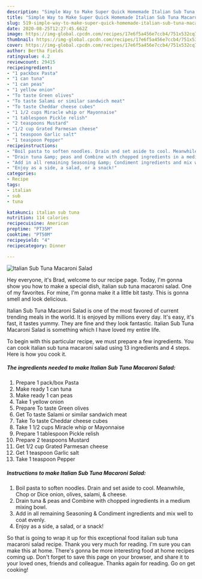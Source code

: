 ```yaml
---
description: "Simple Way to Make Super Quick Homemade Italian Sub Tuna Macaroni Salad"
title: "Simple Way to Make Super Quick Homemade Italian Sub Tuna Macaroni Salad"
slug: 519-simple-way-to-make-super-quick-homemade-italian-sub-tuna-macaroni-salad
date: 2020-08-25T12:27:45.662Z
image: https://img-global.cpcdn.com/recipes/17e6f5a456e7ccb4/751x532cq70/italian-sub-tuna-macaroni-salad-recipe-main-photo.jpg
thumbnail: https://img-global.cpcdn.com/recipes/17e6f5a456e7ccb4/751x532cq70/italian-sub-tuna-macaroni-salad-recipe-main-photo.jpg
cover: https://img-global.cpcdn.com/recipes/17e6f5a456e7ccb4/751x532cq70/italian-sub-tuna-macaroni-salad-recipe-main-photo.jpg
author: Bertha Fields
ratingvalue: 4.2
reviewcount: 29415
recipeingredient:
- "1 packbox Pasta"
- "1 can tuna"
- "1 can peas"
- "1 yellow onion"
- "To taste Green olives"
- "To taste Salami or similar sandwich meat"
- "To taste Cheddar cheese cubes"
- "1 1/2 cups Miracle whip or Mayonnaise"
- "1 tablespoon Pickle relish"
- "2 teaspoons Mustard"
- "1/2 cup Grated Parmesan cheese"
- "1 teaspoon Garlic salt"
- "1 teaspoon Pepper"
recipeinstructions:
- "Boil pasta to soften noodles. Drain and set aside to cool. Meanwhile, Chop or Dice onion, olives, salami, &amp; cheese."
- "Drain tuna &amp; peas and Combine with chopped ingredients in a medium mixing bowl."
- "Add in all remaining Seasoning &amp; Condiment ingredients and mix well to coat evenly."
- "Enjoy as a side, a salad, or a snack!"
categories:
- Recipe
tags:
- italian
- sub
- tuna

katakunci: italian sub tuna 
nutrition: 114 calories
recipecuisine: American
preptime: "PT35M"
cooktime: "PT50M"
recipeyield: "4"
recipecategory: Dinner

---
```



![Italian Sub Tuna Macaroni Salad](https://img-global.cpcdn.com/recipes/17e6f5a456e7ccb4/751x532cq70/italian-sub-tuna-macaroni-salad-recipe-main-photo.jpg)

Hey everyone, it's Brad, welcome to our recipe page. Today, I'm gonna show you how to make a special dish, italian sub tuna macaroni salad. One of my favorites. For mine, I'm gonna make it a little bit tasty. This is gonna smell and look delicious.

Italian Sub Tuna Macaroni Salad is one of the most favored of current trending meals in the world. It is enjoyed by millions every day. It's easy, it's fast, it tastes yummy. They are fine and they look fantastic. Italian Sub Tuna Macaroni Salad is something which I have loved my entire life.




To begin with this particular recipe, we must prepare a few ingredients. You can cook italian sub tuna macaroni salad using 13 ingredients and 4 steps. Here is how you cook it.

<!--inarticleads1-->

##### The ingredients needed to make Italian Sub Tuna Macaroni Salad:

1. Prepare 1 pack/box Pasta
1. Make ready 1 can tuna
1. Make ready 1 can peas
1. Take 1 yellow onion
1. Prepare To taste Green olives
1. Get To taste Salami or similar sandwich meat
1. Take To taste Cheddar cheese cubes
1. Take 1 1/2 cups Miracle whip or Mayonnaise
1. Prepare 1 tablespoon Pickle relish
1. Prepare 2 teaspoons Mustard
1. Get 1/2 cup Grated Parmesan cheese
1. Get 1 teaspoon Garlic salt
1. Take 1 teaspoon Pepper




<!--inarticleads2-->

##### Instructions to make Italian Sub Tuna Macaroni Salad:

1. Boil pasta to soften noodles. Drain and set aside to cool. Meanwhile, Chop or Dice onion, olives, salami, &amp; cheese.
1. Drain tuna &amp; peas and Combine with chopped ingredients in a medium mixing bowl.
1. Add in all remaining Seasoning &amp; Condiment ingredients and mix well to coat evenly.
1. Enjoy as a side, a salad, or a snack!




So that is going to wrap it up for this exceptional food italian sub tuna macaroni salad recipe. Thank you very much for reading. I'm sure you can make this at home. There's gonna be more interesting food at home recipes coming up. Don't forget to save this page on your browser, and share it to your loved ones, friends and colleague. Thanks again for reading. Go on get cooking!
